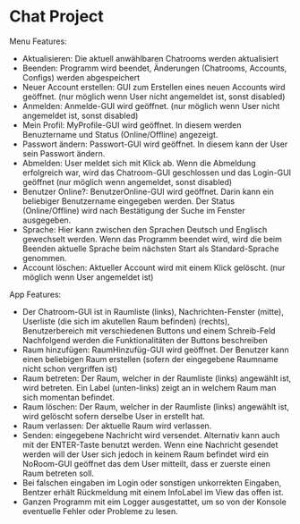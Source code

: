 # Chat Project

Menu Features:

- Aktualisieren: Die aktuell anwählbaren Chatrooms werden aktualisiert
- Beenden: Programm wird beendet,  Änderungen (Chatrooms, Accounts, Configs) werden abgespeichert
- Neuer Account erstellen: GUI zum Erstellen eines neuen Accounts wird geöffnet. (nur möglich wenn User nicht angemeldet ist, sonst disabled)
- Anmelden: Anmelde-GUI wird geöffnet. (nur möglich wenn User nicht angemeldet ist, sonst disabled)
- Mein Profil: MyProfile-GUI wird geöffnet. In diesem werden Benuztername und Status (Online/Offline) angezeigt.
- Passwort ändern: Passwort-GUI wird geöffnet. In diesem kann der User sein Passwort ändern.
- Abmelden: User meldet sich mit Klick ab. Wenn die Abmeldung erfolgreich war, wird das Chatroom-GUI geschlossen und das Login-GUI geöffnet (nur möglich wenn angemeldet, sonst disabled)
- Benutzer Online?: BenutzerOnline-GUI wird geöffnet. Darin kann ein beliebiger Benutzername eingegeben werden. Der Status (Online/Offline) wird nach Bestätigung der Suche im Fenster ausgegeben.
- Sprache: Hier kann zwischen den Sprachen Deutsch und Englisch gewechselt werden. Wenn das Programm beendet wird, wird die beim Beenden aktuelle Sprache beim nächsten Start als Standard-Sprache genommen.
- Account löschen: Aktueller Account wird mit einem Klick gelöscht. (nur möglich wenn User angemeldet ist)

App Features:

- Der Chatroom-GUI ist in Raumliste (links), Nachrichten-Fenster (mitte), Userliste (die sich im akutellen Raum befinden) (rechts), Benutzerbereich mit verschiedenen Buttons und einem Schreib-Feld
Nachfolgend werden die Funktionalitäten der Buttons beschreiben
- Raum hinzufügen: RaumHinzufüg-GUI wird geöffnet. Der Benutzer kann einen beliebigen Raum erstellen (sofern der eingegebene Raumname nicht schon vergriffen ist)
- Raum betreten: Der Raum, welcher in der Raumliste (links) angewählt ist, wird betreten. Ein Label (unten-links) zeigt an in welchem Raum man sich momentan befindet.
- Raum löschen: Der Raum, welcher in der Raumliste (links) angewählt ist, wird gelöscht sofern derselbe User in erstellt hat.
- Raum verlassen: Der aktuelle Raum wird verlassen.
- Senden: eingegebene Nachricht wird versendet. Alternativ kann auch mit der ENTER-Taste benutzt werden. Wenn eine Nachricht gesendet werden will der User sich jedoch in keinem Raum befindet wird ein NoRoom-GUI geöffnet das dem User mitteilt, dass er zuerste einen Raum betreten soll.
- Bei falschen eingaben im Login oder sonstigen unkorrekten Eingaben, Bentzer erhält Rückmeldung mit einem InfoLabel im View das offen ist.
- Ganzen Programm mit eim Logger ausgestattet, um so von der Konsole eventuelle Fehler oder Probleme zu lesen.
